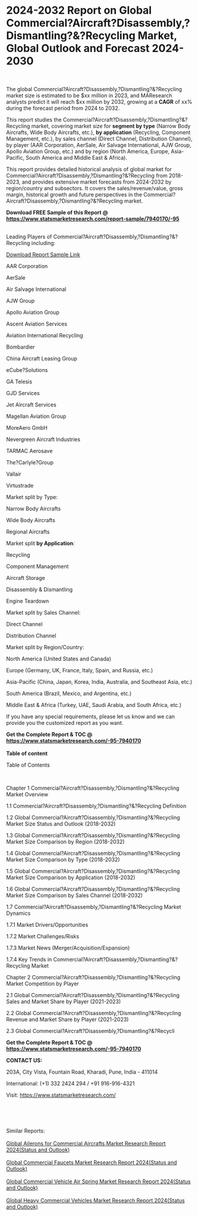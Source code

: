 <h1>2024-2032 Report on Global Commercial?Aircraft?Disassembly,?Dismantling?&?Recycling Market, Global Outlook and Forecast 2024-2030</h1><br/><p>The global Commercial?Aircraft?Disassembly,?Dismantling?&?Recycling market size is estimated to be $xx million in 2023, and MAResearch analysts predict it will reach $xx million by 2032, growing at a <strong>CAGR</strong> of xx% during the forecast period from 2024 to 2032.</p><p>
 
 This report studies the Commercial?Aircraft?Disassembly,?Dismantling?&?Recycling market, covering market size for <strong>segment by type</strong> (Narrow Body Aircrafts, Wide Body Aircrafts, etc.), <strong>by application</strong> (Recycling, Component Management, etc.), by sales channel (Direct Channel, Distribution Channel), by player (AAR Corporation, AerSale, Air Salvage International, AJW Group, Apollo Aviation Group, etc.) and by region (North America, Europe, Asia-Pacific, South America and Middle East & Africa).</p><p>
 
 This report provides detailed historical analysis of global market for Commercial?Aircraft?Disassembly,?Dismantling?&?Recycling from 2018-2023, and provides extensive market forecasts from 2024-2032 by region/country and subsectors. It covers the sales/revenue/value, gross margin, historical growth and future perspectives in the Commercial?Aircraft?Disassembly,?Dismantling?&?Recycling market.</p><div><b>Download FREE Sample of this Report @ <a href="https://www.statsmarketresearch.com/download-free-sample/7940170/-95">https://www.statsmarketresearch.com/report-sample/7940170/-95</a></b></div><br><p>
 
 Leading Players of Commercial?Aircraft?Disassembly,?Dismantling?&?Recycling including:</p><p><a href="https://www.statsmarketresearch.com/download-free-sample/7940170/-95">Download Report Sample Link</a></p><p>AAR Corporation</p><p>AerSale</p><p>Air Salvage International</p><p>AJW Group</p><p>Apollo Aviation Group</p><p>Ascent Aviation Services</p><p>Aviation International Recycling</p><p>Bombardier</p><p>China Aircraft Leasing Group</p><p>eCube?Solutions</p><p>GA Telesis</p><p>GJD Services</p><p>Jet Aircraft Services</p><p>Magellan Aviation Group</p><p>MoreAero GmbH</p><p>Nevergreen Aircraft Industries</p><p>TARMAC Aerosave</p><p>The?Carlyle?Group</p><p>Vallair</p><p>Virtustrade</p><p>
 
 Market split by Type:</p><p>Narrow Body Aircrafts</p><p>Wide Body Aircrafts</p><p>Regional Aircrafts</p><p>
 
 Market split <strong>by Application</strong>:</p><p>Recycling</p><p>Component Management</p><p>Aircraft Storage</p><p>Disassembly & Dismantling</p><p>Engine Teardown</p><p>
 
 Market split by Sales Channel:</p><p>Direct Channel</p><p>Distribution Channel</p><p>
 
 Market split by Region/Country:</p><p>North America (United States and Canada)</p><p>Europe (Germany, UK, France, Italy, Spain, and Russia, etc.)</p><p>Asia-Pacific (China, Japan, Korea, India, Australia, and Southeast Asia, etc.)</p><p>South America (Brazil, Mexico, and Argentina, etc.)</p><p>Middle East & Africa (Turkey, UAE, Saudi Arabia, and South Africa, etc.)</p><p>
 
 If you have any special requirements, please let us know and we can provide you the customized report as you want.</p><div><b>Get the Complete Report & TOC @ <a href="https://www.statsmarketresearch.com/-95-7940170">https://www.statsmarketresearch.com/-95-7940170</a></b></div><br><b>Table of content</b><p>Table of Contents<br />
 
 <br />
 
 Chapter 1 Commercial?Aircraft?Disassembly,?Dismantling?&?Recycling Market Overview<br />
 
  1.1 Commercial?Aircraft?Disassembly,?Dismantling?&?Recycling Definition<br />
 
  1.2 Global Commercial?Aircraft?Disassembly,?Dismantling?&?Recycling Market Size Status and Outlook (2018-2032)<br />
 
  1.3 Global Commercial?Aircraft?Disassembly,?Dismantling?&?Recycling Market Size Comparison by Region (2018-2032)<br />
 
  1.4 Global Commercial?Aircraft?Disassembly,?Dismantling?&?Recycling Market Size Comparison by Type (2018-2032)<br />
 
  1.5 Global Commercial?Aircraft?Disassembly,?Dismantling?&?Recycling Market Size Comparison by Application (2018-2032)<br />
 
  1.6 Global Commercial?Aircraft?Disassembly,?Dismantling?&?Recycling Market Size Comparison by Sales Channel (2018-2032)<br />
 
  1.7 Commercial?Aircraft?Disassembly,?Dismantling?&?Recycling Market Dynamics<br />
 
  1.7.1 Market Drivers/Opportunities<br />
 
  1.7.2 Market Challenges/Risks<br />
 
  1.7.3 Market News (Merger/Acquisition/Expansion)<br />
 
  1.7.4 Key Trends in Commercial?Aircraft?Disassembly,?Dismantling?&?Recycling Market<br />
 
 Chapter 2 Commercial?Aircraft?Disassembly,?Dismantling?&?Recycling Market Competition by Player<br />
 
  2.1 Global Commercial?Aircraft?Disassembly,?Dismantling?&?Recycling Sales and Market Share by Player (2021-2023)<br />
 
  2.2 Global Commercial?Aircraft?Disassembly,?Dismantling?&?Recycling Revenue and Market Share by Player (2021-2023)<br />
 
  2.3 Global Commercial?Aircraft?Disassembly,?Dismantling?&?Recycli<br><div><b>Get the Complete Report & TOC @ <a href="https://www.statsmarketresearch.com/-95-7940170">https://www.statsmarketresearch.com/-95-7940170</a></b></div></p>
 
 <b>CONTACT US:</b><br>
 
 203A, City Vista, Fountain Road, Kharadi, Pune, India - 411014 <br>
 
 International: (+1) 332 2424 294 / +91 916-916-4321<br>
 
 Visit: <a href="https://www.statsmarketresearch.com/">https://www.statsmarketresearch.com/</a>
 
 <br>
 
 <br><br>Similar Reports: <br><br><a href="https://www.statsmarketresearch.com/global-ailerons-for-commercial-aircrafts-2024-878-8021226">Global Ailerons for Commercial Aircrafts Market Research Report 2024(Status and Outlook)</a><br><br><a href="https://www.statsmarketresearch.com/global-commercial-faucets-2024-862-8008325">Global Commercial Faucets Market Research Report 2024(Status and Outlook)</a><br><br><a href="https://www.statsmarketresearch.com/global-commercial-vehicle-air-spring-2024-210-8021250">Global Commercial Vehicle Air Spring Market Research Report 2024(Status and Outlook)</a><br><br><a href="https://www.statsmarketresearch.com/global-heavy-commercial-vehicles-2024-416-8009825">Global Heavy Commercial Vehicles Market Research Report 2024(Status and Outlook)</a><br><br>